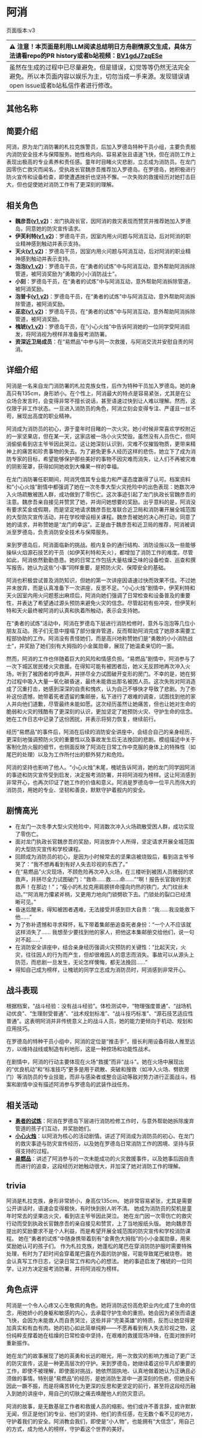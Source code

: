# 阿消
页面版本:v3
 

| :warning: 注意！本页面是利用LLM阅读总结明日方舟剧情原文生成，具体方法请看repo的PR history或者b站视频：[BV1gdJ7zqESe](https://www.bilibili.com/video/BV1gdJ7zqESe/)         |
|:----------------------------|
| 虽然在生成的过程中已尽量避免，但是错误，幻觉等等仍然无法完全避免。所以本页面内容以娱乐为主，切勿当成一手来源。发现错误请open issue或者b站私信作者进行修改。|



## 其他名称

## 简要介绍
阿消，原为龙门消防署的札拉克族警员，后加入罗德岛特种干员小组，主要负责舰内消防安全技术与保障服务。她性格内向、容易紧张且语速飞快，但在消防工作上表现出极高的专业素养和责任感。童年时目睹火灾悲剧，立志成为消防员。在龙门因零伤亡救灾而闻名，受执政长官魏彦吾推荐加入罗德岛。在罗德岛，她积极进行防火宣传和设备检查，即使遭遇挫折也坚持不懈。一次失败的救援经历对她打击巨大，但也促使她对消防工作有了更深刻的理解。
## 相关角色
-   **魏彦吾([v1](../chars/extended_char_wei_yan_wu.md),[v2](extended_char_wei_yan_wu.md))**：龙门执政长官，因阿消的救灾表现而赞赏并推荐她加入罗德岛，同意她的防灾宣传请求。
-   **伊芙利特([v1](../chars/char_134_ifrit.md),[v2](char_134_ifrit.md))**：罗德岛干员，因室内用火问题与阿消互动，后对阿消的职业精神感到触动并表示支持。
-   **天火([v1](../chars/char_166_skfire.md),[v2](char_166_skfire.md))**：罗德岛干员，因室内用火问题与阿消互动，后对阿消的职业精神感到触动并表示支持。
-   **泡泡([v1](../chars/char_381_bubble.md),[v2](char_381_bubble.md))**：罗德岛干员，在“勇者的试炼”中与阿消互动，意外帮助阿消拆除管道，被阿消奖励为“勇敢的小小消防战士”。
-   **小刻**：罗德岛干员，在“勇者的试炼”中与阿消互动，意外帮助阿消拆除管道，被阿消奖励。
-   **泡普卡([v1](../chars/char_281_popka.md),[v2](char_281_popka.md))**：罗德岛干员，在“勇者的试炼”中与阿消互动，意外帮助阿消拆除管道，被阿消奖励。
-   **巫恋([v1](../chars/char_254_vodfox.md),[v2](char_254_vodfox.md))**：罗德岛干员，在“勇者的试炼”中与阿消互动，意外帮助阿消拆除管道，被阿消奖励。
-   **槐琥([v1](../chars/char_243_waaifu.md),[v2](char_243_waaifu.md))**：罗德岛干员，在“小心火烛”中告诉阿消她的一位同学受阿消启发，将阿消视为榜样并准备报考消防署。
-   **资深近卫局成员**：在“易燃品”中参与同一次救援，与阿消交流并安慰自责的阿消。
## 详细介绍
阿消是一名来自龙门消防署的札拉克族女性，后作为特种干员加入罗德岛。她的身高只有135cm，身形娇小。在个性上，阿消最大的特点是容易紧张，尤其是在公众场合发言时，会变得非常不擅长说话，甚至语速过快到让人难以理解。然而，这仅限于非工作状态。一旦进入消防员的角色，阿消立刻会变得专注、严谨且一丝不苟，展现出高度的职业精神。

阿消成为消防员的初心，源于童年时目睹的一次火灾。她小时候非常喜欢学校附近的一家坚果店，但在某一天，这家店被一场小火灾焚毁。虽然没有人员伤亡，但阿消偷偷看到店主爷爷因此哭泣。这让她深刻认识到，灾难不仅摧毁物质，更带来精神上的痛苦和珍贵事物的失去。为了避免更多人经历这样的悲伤，她立下了成为消防专家的目标，希望能够保护那些美好的事物不因灾难而消失，让人们不再被灾难的阴影笼罩，获得如同她收到大榛果一样的幸福。

在龙门消防署任职期间，阿消凭借其专业能力和严谨态度赢得了认可。档案资料和“小心火烛”剧情中都强调了她在一次冬季大型火灾抢险中的出色表现：她数次冲入火场疏散被困人群，成功做到了零伤亡。这次事迹引起了龙门执政长官魏彦吾的注意。魏彦吾亲自接见并赞赏了她，并询问她想要的奖励。出乎意料的是，阿消没有要求奖金或假期，而是坚定地请求魏彦吾批准联合近卫局和消防署开展全城范围的大型防灾宣传活动，并在学校增设相关课程。魏彦吾被她的决心所打动，同意了她的请求，并称赞她是“龙门的幸运”。正是由于魏彦吾和近卫局的推荐，阿消被调派至罗德岛，负责消防安全技术与保障服务。

来到罗德岛后，阿消面临新的挑战。舰内复杂的通行结构、消防设施以及一些能够操纵火焰源石技艺的干员（如伊芙利特和天火），都增加了消防工作的难度。尽管如此，阿消依然勤勤恳恳。她的日常工作包括大量枯燥乏味的设备检查、巡查和撰写报告。她认为这些“小事”同样重要，是预防火灾、保障安全的基础。

阿消也积极尝试普及消防知识，但她的第一次讲座因语速过快而效果不佳。不过她并未放弃，而是认真准备下一次讲座，反思不足。“小心火烛”剧情中，伊芙利特和天火因室内用火问题惹出麻烦后，阿消向她们强调了日常检查和设备普及的重要性，并表达了希望通过源头预防来避免火灾的信念。尽管起初有些冲突，但伊芙利特和天火最终被阿消的认真和执着所触动，表示会支持她。

在“勇者的试炼”活动中，阿消在罗德岛下层进行消防检修时，意外与泡泡等几位小朋友互动。孩子们无意中撞塌了部分废弃管道，反而帮助阿消完成了她原本需要工程部协助的工作。阿消没有责怪她们，而是高兴地称赞她们是“勇敢的小小消防战士”，并奖励了她们刻有大拇指的小金属勋章，展现了她温柔亲切的一面。

然而，阿消的工作也伴随着巨大的风险和情感负担。“易燃品”剧情中，阿消参与了一次下城区居民楼火灾救援。在得知可能有被困者后，她义无反顾地再次冲入火场，听到了被困者的呼救声，并拼尽全力试图破开变形的房门。不幸的是，她在努力过程中吸入大量一氧化碳昏迷，最终未能救出那名被困人员。这次失败对阿消造成了沉重打击，她感到深深的自责和愧疚，认为自己不够快才导致了悲剧。为了弥补这份遗憾，她带着死者遗留的集邮册，私下进行了艰难的调查，试图找到他的家人并向他们道歉，尽管最终未能如愿。这次经历虽然让她痛苦，但也让她对生命的脆弱和火灾的残酷有了更深刻的认识，更加坚定了她预防火灾、守护生命的信念。她在工作日志中记录了这份困扰，并表示将努力恢复，继续前行。

经历“易燃品”的事件后，阿消在后续的消防安全讲座中，会结合自己的亲身经历，更深刻地强调预防火灾的重要性以及事故发生后无法挽回的悲剧。模组描述中关于客制化防火服的细节，也侧面反映了阿消在日常工作中克服的身体上的特殊性（如尾巴的处理）以及为工作所付出的额外努力和危险。

阿消的坚持也影响了他人。“小心火烛”末尾，槐琥告诉阿消，她的龙门同学因阿消的事迹和防灾宣传受到启发，决定报考消防署，并将阿消视为榜样。这让阿消感到非常开心，也再次印证了她工作的价值和意义。阿消是罗德岛中一位平凡而伟大的消防员，用她的专业、坚韧和善良，默默守护着舰内的安全。
## 剧情高光
*   在龙门一次冬季大型火灾抢险中，阿消数次冲入火场疏散受困人群，成功实现了零伤亡。
*   面对龙门执政长官魏彦吾的奖励，阿消放弃个人所得，坚定请求开展全城范围的大型防灾宣传和学校课程。
*   回顾成为消防员的初心，是因为小时候常去的坚果店被烧毁后，看到店主爷爷哭了：“我不想再看到有好人失去珍视的东西了。”
*   在“易燃品”火灾现场，不顾危险再次冲入火场，在三楼听到被困人员微弱的求救声，并拼尽全力试图破门：“救命......救......命......”“啊！报告长官我听到求救声！在那边！”；“瘦小的札拉克用肩膀拼命撞向灼热的铁门，大门纹丝未动。”“阿消用力攥紧斧柄，又更用力地向门锁劈砍下去。门锁处的裂口已经清晰可见。”
*   昏迷后醒来，得知被困者遇难，无法接受并感到巨大自责：“我......我没能救下他......”
*   为了弥补遗憾和寻求释怀，私下带着集邮册追查死者身份：“一个人不应该就这样消失了...... 我想至少要找到他的家人，把他这本集邮册交给他们，说一句对不起......”
*   在消防安全讲座中，结合亲身经历强调火灾预防的关键性：“比起天灾，火灾，往往因人的行为而产生，但却很难因人的意志而消失。事故可以从源头上防范，而悲剧一旦发生，无论怎样懊悔，都无法挽回......”
*   得知自己成为榜样，让槐琥的同学立志成为消防员时，阿消感到非常开心。
## 战斗表现
根据档案，“战斗经验：没有战斗经验”。体检测试中，“物理强度普通”、“战场机动优良”、“生理耐受普通”、“战术规划标准”、“战斗技巧标准”、“源石技艺适应性普通”。这表明阿消并非传统意义上的战斗人员，她的能力更倾向于机动、规划和应用技巧。

在罗德岛的特种干员小组中，阿消的定位是“推击手”，擅长利用设备将敌人推至远方，以维持战线或制造有利地形，这是一种控场和功能性战术。

在剧情中，阿消的行动主要体现在火场“救援”而非“战斗”。她在火场中展现出的“优良机动”和“标准技巧”更多是用于疏散、突破和搜救（如冲入火场、劈砍房门）等消防员的专业技能，而非与感染者或整合运动等敌对势力进行正面战斗。档案和剧情中没有描述阿消参与罗德岛的武装作战任务。
## 相关活动
-   **[勇者的试炼](../stories/story_bubble_set_1.md)**：阿消在罗德岛下层进行消防检修工作时，与意外帮助她拆除废弃管道的孩子们互动，并奖励她们。
-   **[小心火烛](../stories/story_sqrrel_set_1.md)**：以阿消为核心的活动剧情。讲述了阿消成为消防员的初心、在龙门的救灾事迹与防灾宣传经历，以及她在罗德岛日常消防工作的困境、坚持与获得支持的过程。
-   **[易燃品](../stories/story_sqrrel_set_2.md)**：讲述了阿消参与的一次未能成功的火灾救援事件，以及她事后因自责而进行的追查，这段经历对她触动很大，并加深了她对消防工作的理解。
## trivia
阿消是札拉克族，身形非常娇小，身高仅135cm。
她非常容易紧张，尤其是需要公开讲话时，语速会变得极快，有时快到别人听不清。
她成为消防员的契机是童年时常去的坚果店火灾，看到店主爷爷因此哭泣。
她在龙门因一次零伤亡的救灾行动而受到执政长官魏彦吾的亲自接见和赞赏，上了当地报纸头版。
她向魏彦吾提出的奖励要求不是个人利益，而是希望开展全城范围的防灾宣传和学校消防课程。
她在“勇者的试炼”中随身携带着刻有“金黄色大拇指”的小小金属勋章，用来奖励她认可的孩子们。
作为札拉克族，她蓬松的尾巴在穿消防防护服时需要特殊处理，有时为了赶时间会穿着尾巴露在外面的防护服，可能导致尾巴被烧卷。
她会认真写工作日志，记录日常工作和内心的想法。
她的事迹启发了槐琥的一位同学，让对方决定报考消防署，并将阿消视为榜样。
## 角色点评
阿消是一个令人心疼又心生敬佩的角色。她将消防这份高危职业内化成了生命的信念，用她娇小的身躯和敏感的内心，去承载守护生命的重担。她会因为紧张而语速飞快，会因为未能救人而自责哭泣，这些并非“完美英雄”的特质，反而让她显得更加真实和有血有肉。她的初心如此简单纯粹——不愿再看到有人失去珍视之物，这份纯粹支撑着她在枯燥的日常检查中坚持，在艰难的救援现场冲锋，在面对挫折时重新振作。

她在龙门的故事展现了她的英勇和长远的眼光，用一次救灾的影响力推动了更广泛的防灾宣传，这是一种更高层次的守护。来到罗德岛，她继续着这份平凡却重要的工作，即使不被理解，即使面对挑战，她依然固执地、认真地做着她认为正确且必须做的事情。特别是“易燃品”的经历，是她消防生涯中一道深刻的伤疤，但她没有因此一蹶不振，而是将痛苦转化为更深的反思和更坚定的前行，甚至将这段经历融入到她的讲座中，用自己的切肤之痛去唤醒他人的防灾意识。

阿消的故事，是无数基层工作者和救援人员的缩影。他们或许不善言辞，或许默默无闻，但正是他们的专业、他们的坚持、他们的责任感，在无数个看不见的地方，守护着我们的安全。阿消教会我们，即使是“小人物”，也能拥有“大信念”，用自己的方式，成为他人的榜样，守护着这个世界的美好。